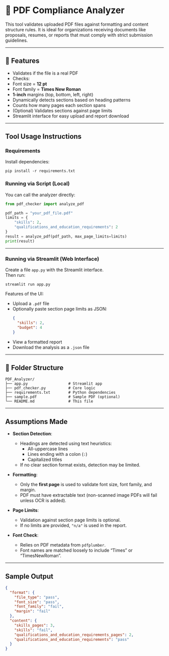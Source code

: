 # 📄 PDF Compliance Analyzer

This tool validates uploaded PDF files against formatting and content structure rules. It is ideal for organizations receiving documents like proposals, resumes, or reports that must comply with strict submission guidelines.

---

## 🚀 Features

-  Validates if the file is a real PDF
-  Checks:
  - Font size = **12 pt**
  - Font family = **Times New Roman**
  - **1-inch** margins (top, bottom, left, right)
-  Dynamically detects sections based on heading patterns
-  Counts how many pages each section spans
-  (Optional) Validates sections against page limits
-  Streamlit interface for easy upload and report download

---

##  Tool Usage Instructions

###  Requirements

Install dependencies:

```
pip install -r requirements.txt
```

###  Running via Script (Local)

You can call the analyzer directly:

```python
from pdf_checker import analyze_pdf

pdf_path = "your_pdf_file.pdf"
limits = {
    "skills": 2,
    "qualifications_and_education_requirements": 2
}
result = analyze_pdf(pdf_path, max_page_limits=limits)
print(result)
```

---

###  Running via Streamlit (Web Interface)

Create a file `app.py` with the Streamlit interface.  
Then run:

```
streamlit run app.py
```

Features of the UI:
- Upload a `.pdf` file
- Optionally paste section page limits as JSON:
  ```json
  {
    "skills": 2,
    "budget": 4
  }
  ```
- View a formatted report
- Download the analysis as a `.json` file

---

## 📁 Folder Structure

```
PDF_Analyzer/
├── app.py                  # Streamlit app
├── pdf_checker.py          # Core logic
├── requirements.txt        # Python dependencies
├── sample.pdf              # Sample PDF (optional)
└── README.md               # This file
```

---

##  Assumptions Made

- **Section Detection**:
  - Headings are detected using text heuristics:
    - All-uppercase lines
    - Lines ending with a colon (`:`)
    - Capitalized titles
  - If no clear section format exists, detection may be limited.

- **Formatting**:
  - Only the **first page** is used to validate font size, font family, and margin.
  - PDF must have extractable text (non-scanned image PDFs will fail unless OCR is added).

- **Page Limits**:
  - Validation against section page limits is optional.
  - If no limits are provided, `"n/a"` is used in the report.

- **Font Check**:
  - Relies on PDF metadata from `pdfplumber`.
  - Font names are matched loosely to include “Times” or “TimesNewRoman”.

---

##  Sample Output

```json
{
  "format": {
    "file_type": "pass",
    "font_size": "pass",
    "font_family": "fail",
    "margin": "fail"
  },
  "content": {
    "skills_pages": 3,
    "skills": "fail",
    "qualifications_and_education_requirements_pages": 2,
    "qualifications_and_education_requirements": "pass"
  }
}
```